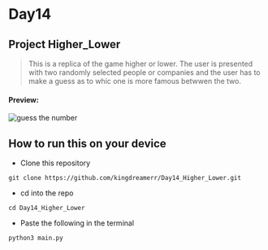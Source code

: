 # Day14

## Project Higher_Lower
> This is a replica of the game higher or lower. The user is presented with two randomly selected people or companies and the user has to make a guess as to whic one is more famous betwwen the two.

#### Preview:

![guess the number](./guess.png)

## How to run this on your device

- Clone this repository
```
git clone https://github.com/kingdreamerr/Day14_Higher_Lower.git
```
- cd into the repo
```
cd Day14_Higher_Lower
```

- Paste the following in the terminal 
```
python3 main.py
```
